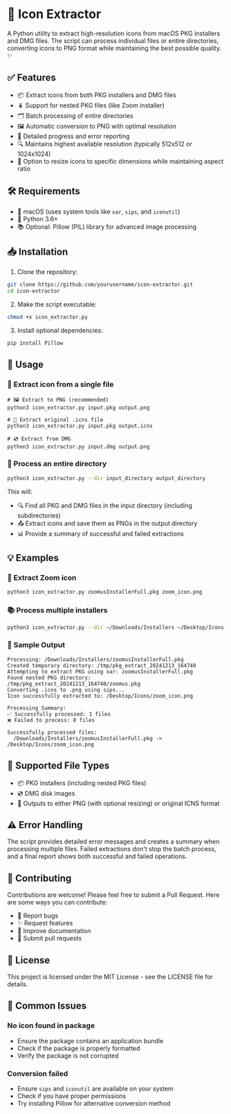 # 🎨 Icon Extractor

A Python utility to extract high-resolution icons from macOS PKG installers and DMG files. The script can process individual files or entire directories, converting icons to PNG format while maintaining the best possible quality. ✨

## ✅ Features

- 📦 Extract icons from both PKG installers and DMG files
- 🪆 Support for nested PKG files (like Zoom installer)
- 🗂️ Batch processing of entire directories
- 🖼️ Automatic conversion to PNG with optimal resolution
- 📝 Detailed progress and error reporting
- 🔍 Maintains highest available resolution (typically 512x512 or 1024x1024)
- 📐 Option to resize icons to specific dimensions while maintaining aspect ratio

## 🛠️ Requirements

- 🍎 macOS (uses system tools like `xar`, `sips`, and `iconutil`)
- 🐍 Python 3.6+
- 📚 Optional: Pillow (PIL) library for advanced image processing

## 📥 Installation

1. Clone the repository:
```bash
git clone https://github.com/yourusername/icon-extractor.git
cd icon-extractor
```

2. Make the script executable:
```bash
chmod +x icon_extractor.py
```

3. Install optional dependencies:
```bash
pip install Pillow
```

## 🚀 Usage

### 🎯 Extract icon from a single file

```
# 🖼️ Extract to PNG (recommended)
python3 icon_extractor.py input.pkg output.png

# 🔄 Extract original .icns file
python3 icon_extractor.py input.pkg output.icns

# 💿 Extract from DMG
python3 icon_extractor.py input.dmg output.png
```

### 📂 Process an entire directory

```bash
python3 icon_extractor.py --dir input_directory output_directory
```

This will:
- 🔍 Find all PKG and DMG files in the input directory (including subdirectories)
- 📤 Extract icons and save them as PNGs in the output directory
- 📊 Provide a summary of successful and failed extractions

## 💡 Examples

### 🎥 Extract Zoom icon
```bash
python3 icon_extractor.py zoomusInstallerFull.pkg zoom_icon.png
```

### 📚 Process multiple installers
```bash
python3 icon_extractor.py --dir ~/Downloads/Installers ~/Desktop/Icons
```

### 📝 Sample Output
```
Processing: /Downloads/Installers/zoomusInstallerFull.pkg
Created temporary directory: /tmp/pkg_extract_20241213_164740
Attempting to extract PKG using xar: zoomusInstallerFull.pkg
Found nested PKG directory: /tmp/pkg_extract_20241213_164740/zoomus.pkg
Converting .icns to .png using sips...
Icon successfully extracted to: /Desktop/Icons/zoom_icon.png

Processing Summary:
✅ Successfully processed: 1 files
❌ Failed to process: 0 files

Successfully processed files:
  /Downloads/Installers/zoomusInstallerFull.pkg -> /Desktop/Icons/zoom_icon.png
```

## 📄 Supported File Types

- 📦 PKG installers (including nested PKG files)
- 💿 DMG disk images
- 🎨 Outputs to either PNG (with optional resizing) or original ICNS format

## ⚠️ Error Handling

The script provides detailed error messages and creates a summary when processing multiple files. Failed extractions don't stop the batch process, and a final report shows both successful and failed operations.

## 🤝 Contributing

Contributions are welcome! Please feel free to submit a Pull Request. Here are some ways you can contribute:
- 🐛 Report bugs
- ✨ Request features
- 📝 Improve documentation
- 🔧 Submit pull requests

## 📜 License

This project is licensed under the MIT License - see the LICENSE file for details.

## 🤔 Common Issues

### No icon found in package
- Ensure the package contains an application bundle
- Check if the package is properly formatted
- Verify the package is not corrupted

### Conversion failed
- Ensure `sips` and `iconutil` are available on your system
- Check if you have proper permissions
- Try installing Pillow for alternative conversion method